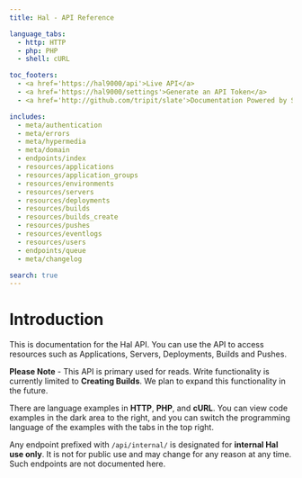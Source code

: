 ```yaml
---
title: Hal - API Reference

language_tabs:
  - http: HTTP
  - php: PHP
  - shell: cURL

toc_footers:
  - <a href='https://hal9000/api'>Live API</a>
  - <a href='https://hal9000/settings'>Generate an API Token</a>
  - <a href='http://github.com/tripit/slate'>Documentation Powered by Slate</a>

includes:
  - meta/authentication
  - meta/errors
  - meta/hypermedia
  - meta/domain
  - endpoints/index
  - resources/applications
  - resources/application_groups
  - resources/environments
  - resources/servers
  - resources/deployments
  - resources/builds
  - resources/builds_create
  - resources/pushes
  - resources/eventlogs
  - resources/users
  - endpoints/queue
  - meta/changelog

search: true
---
```


# Introduction

This is documentation for the Hal API. You can use the API to access resources such as Applications, Servers, Deployments, Builds and Pushes.

<aside class="notice">
    <b>Please Note</b> -
    This API is primary used for reads. Write functionality is currently limited to <b>Creating Builds</b>. We plan to expand this functionality in the future.
</aside>

There are language examples in **HTTP**, **PHP**, and **cURL**. You can view code examples in the dark area to the right, and you can switch the programming language of the examples with the tabs in the top right.

<aside class="warning">
    Any endpoint prefixed with <code>/api/internal/</code> is designated for <b>internal Hal use only</b>. It is not for public use and may change for any reason at any time. Such endpoints are not documented here.
</aside>
